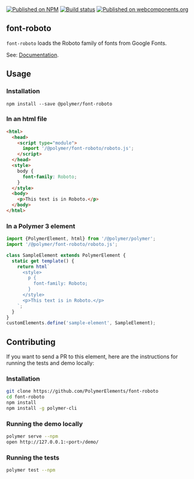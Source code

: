 [![Published on NPM](https://img.shields.io/npm/v/@polymer/font-roboto.svg)](https://www.npmjs.com/package/@polymer/paper-input)
[![Build status](https://travis-ci.org/PolymerElements/font-roboto.svg?branch=master)](https://travis-ci.org/PolymerElements/paper-input)
[![Published on webcomponents.org](https://img.shields.io/badge/webcomponents.org-published-blue.svg)](https://webcomponents.org/element/@polymer/font-roboto)

## font-roboto
`font-roboto` loads the Roboto family of fonts from Google Fonts.

See: [Documentation](https://www.webcomponents.org/element/@polymer/font-roboto).

## Usage

### Installation
```
npm install --save @polymer/font-roboto
```

### In an html file
```html
<html>
  <head>
    <script type="module">
      import '/@polymer/font-roboto/roboto.js';
    </script>
  </head>
  <style>
    body {
      font-family: Roboto;
    }
  </style>
  <body>
    <p>This text is in Roboto.</p>
  </body>
</html>
```

### In a Polymer 3 element
```js
import {PolymerElement, html} from '/@polymer/polymer';
import '/@polymer/font-roboto/roboto.js';

class SampleElement extends PolymerElement {
  static get template() {
    return html`
      <style>
        p {
          font-family: Roboto;
        }
      </style>
      <p>This text is in Roboto.</p>
    `;
  }
}
customElements.define('sample-element', SampleElement);
```

## Contributing
If you want to send a PR to this element, here are
the instructions for running the tests and demo locally:

### Installation
```sh
git clone https://github.com/PolymerElements/font-roboto
cd font-roboto
npm install
npm install -g polymer-cli
```

### Running the demo locally
```sh
polymer serve --npm
open http://127.0.0.1:<port>/demo/
```

### Running the tests
```sh
polymer test --npm
```
